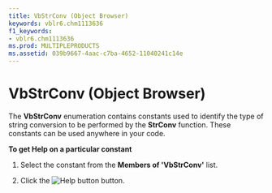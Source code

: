 ```yaml
---
title: VbStrConv (Object Browser)
keywords: vblr6.chm1113636
f1_keywords:
- vblr6.chm1113636
ms.prod: MULTIPLEPRODUCTS
ms.assetid: 039b9667-4aac-c7ba-4652-11040241c14e
---
```



# VbStrConv (Object Browser)

The  **VbStrConv** enumeration contains constants used to identify the type of string conversion to be performed by the **StrConv** function. These constants can be used anywhere in your code.

 **To get Help on a particular constant**




1. Select the constant from the  **Members of 'VbStrConv'** list.
    
2. Click the 
![Help button](images/but_help_ZA01201583.gif) button.
    


